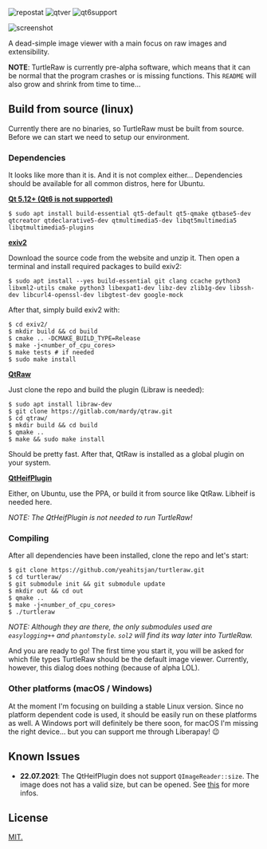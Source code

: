 ![repostat](https://img.shields.io/badge/repo%20status-Active-brightgreen) ![qtver](https://img.shields.io/badge/qt5-5.12%2B-orange) ![qt6support](https://img.shields.io/badge/qt6-unsupported-red)

![screenshot](https://raw.githubusercontent.com/yeahitsjan/turtleraw/develop/.github/images/screenshot-1.png)

A dead-simple image viewer with a main focus on raw images and extensibility.

**NOTE**: TurtleRaw is currently pre-alpha software, which means that it can be normal that the program crashes or is missing functions. This ``README`` will also grow and shrink from time to time...

## Build from source (linux)

Currently there are no binaries, so TurtleRaw must be built from source. Before we can start we need to setup our environment.

### Dependencies

It looks like more than it is. And it is not complex either... Dependencies should be available for all common distros, here for Ubuntu.

**[Qt 5.12+ (Qt6 is not supported)](https://download.qt.io/archive/qt/5.12/)**
```
$ sudo apt install build-essential qt5-default qt5-qmake qtbase5-dev qtcreator qtdeclarative5-dev qtmultimedia5-dev libqt5multimedia5 libqtmultimedia5-plugins
```

**[exiv2](https://exiv2.org/download.html)**

Download the source code from the website and unzip it. Then open a terminal and install required packages to build exiv2:

```
$ sudo apt install --yes build-essential git clang ccache python3 libxml2-utils cmake python3 libexpat1-dev libz-dev zlib1g-dev libssh-dev libcurl4-openssl-dev libgtest-dev google-mock
```

After that, simply build exiv2 with:

```
$ cd exiv2/
$ mkdir build && cd build
$ cmake .. -DCMAKE_BUILD_TYPE=Release
$ make -j<number_of_cpu_cores>
$ make tests # if needed
$ sudo make install
```

**[QtRaw](https://gitlab.com/mardy/qtraw/)**

Just clone the repo and build the plugin (Libraw is needed):

```
$ sudo apt install libraw-dev
$ git clone https://gitlab.com/mardy/qtraw.git
$ cd qtraw/
$ mkdir build && cd build
$ qmake ..
$ make && sudo make install
```

Should be pretty fast. After that, QtRaw is installed as a global plugin on your system.

**[QtHeifPlugin](https://github.com/jakar/qt-heif-image-plugin)**

Either, on Ubuntu, use the PPA, or build it from source like QtRaw. Libheif is needed here.

*NOTE: The QtHeifPlugin is not needed to run TurtleRaw!*

### Compiling

After all dependencies have been installed, clone the repo and let's start:

```
$ git clone https://github.com/yeahitsjan/turtleraw.git
$ cd turtleraw/
$ git submodule init && git submodule update
$ mkdir out && cd out
$ qmake ..
$ make -j<number_of_cpu_cores>
$ ./turtleraw
```

*NOTE: Although they are there, the only submodules used are ``easylogging++`` and ``phantomstyle``. ``sol2`` will find its way later into TurtleRaw.*

And you are ready to go! The first time you start it, you will be asked for which file types TurtleRaw should be the default image viewer. Currently, however, this dialog does nothing (because of alpha LOL).

### Other platforms (macOS / Windows)

At the moment I'm focusing on building a stable Linux version. Since no platform dependent code is used, it should be easily run on these platforms as well. A Windows port will definitely be there soon, for macOS I'm missing the right device... but you can support me through Liberapay! :wink:

## Known Issues

- **22.07.2021**: The QtHeifPlugin does not support ``QImageReader::size``. The image does not has a valid size, but can be opened. See [this](https://github.com/jakar/qt-heif-image-plugin/issues/20) for more infos.

## License

[MIT.](https://github.com/yeahitsjan/turtleraw/blob/develop/LICENSE)